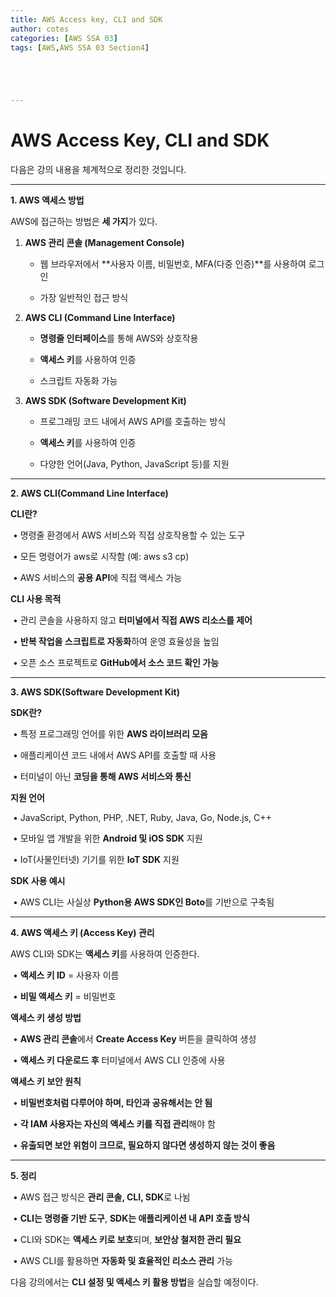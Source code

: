 ```yaml
---
title: AWS Access key, CLI and SDK
author: cotes   
categories: [AWS SSA 03]
tags: [AWS,AWS SSA 03 Section4]





---
```


# AWS Access Key, CLI and SDK

다음은 강의 내용을 체계적으로 정리한 것입니다.

------

**1. AWS 액세스 방법**

AWS에 접근하는 방법은 **세 가지**가 있다.

1. **AWS 관리 콘솔 (Management Console)**

   * 웹 브라우저에서 **사용자 이름, 비밀번호, MFA(다중 인증)**를 사용하여 로그인

   * 가장 일반적인 접근 방식

2. **AWS CLI (Command Line Interface)**

   * **명령줄 인터페이스**를 통해 AWS와 상호작용

   * **액세스 키**를 사용하여 인증

   * 스크립트 자동화 가능

3. **AWS SDK (Software Development Kit)**

   * 프로그래밍 코드 내에서 AWS API를 호출하는 방식

   * **액세스 키**를 사용하여 인증

   * 다양한 언어(Java, Python, JavaScript 등)를 지원

------

**2. AWS CLI(Command Line Interface)**

**CLI란?**

​	•	명령줄 환경에서 AWS 서비스와 직접 상호작용할 수 있는 도구

​	•	모든 명령어가 aws로 시작함 (예: aws s3 cp)

​	•	AWS 서비스의 **공용 API**에 직접 액세스 가능

**CLI 사용 목적**

​	•	관리 콘솔을 사용하지 않고 **터미널에서 직접 AWS 리소스를 제어**

​	•	**반복 작업을 스크립트로 자동화**하여 운영 효율성을 높임

​	•	오픈 소스 프로젝트로 **GitHub에서 소스 코드 확인 가능**

------

**3. AWS SDK(Software Development Kit)**

**SDK란?**

​	•	특정 프로그래밍 언어를 위한 **AWS 라이브러리 모음**

​	•	애플리케이션 코드 내에서 AWS API를 호출할 때 사용

​	•	터미널이 아닌 **코딩을 통해 AWS 서비스와 통신**

**지원 언어**

​	•	JavaScript, Python, PHP, .NET, Ruby, Java, Go, Node.js, C++

​	•	모바일 앱 개발을 위한 **Android 및 iOS SDK** 지원

​	•	IoT(사물인터넷) 기기를 위한 **IoT SDK** 지원

**SDK 사용 예시**

​	•	AWS CLI는 사실상 **Python용 AWS SDK인 Boto**를 기반으로 구축됨

------

**4. AWS 액세스 키 (Access Key) 관리**

AWS CLI와 SDK는 **액세스 키**를 사용하여 인증한다.

​	•	**액세스 키 ID** = 사용자 이름

​	•	**비밀 액세스 키** = 비밀번호

**액세스 키 생성 방법**

​	•	**AWS 관리 콘솔**에서 **Create Access Key** 버튼을 클릭하여 생성

​	•	**액세스 키 다운로드 후** 터미널에서 AWS CLI 인증에 사용

**액세스 키 보안 원칙**

​	•	**비밀번호처럼 다루어야 하며, 타인과 공유해서는 안 됨**

​	•	**각 IAM 사용자는 자신의 액세스 키를 직접 관리**해야 함

​	•	**유출되면 보안 위험이 크므로, 필요하지 않다면 생성하지 않는 것이 좋음**

------

**5. 정리**

​	•	AWS 접근 방식은 **관리 콘솔, CLI, SDK**로 나뉨

​	•	**CLI는 명령줄 기반 도구**, **SDK는 애플리케이션 내 API 호출 방식**

​	•	CLI와 SDK는 **액세스 키로 보호**되며, **보안상 철저한 관리 필요**

​	•	AWS CLI를 활용하면 **자동화 및 효율적인 리소스 관리** 가능



다음 강의에서는 **CLI 설정 및 액세스 키 활용 방법**을 실습할 예정이다.
